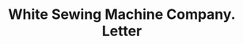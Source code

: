 ---
doi: 10.7916/D8572Q5P
date_other: '1870'
date_other_textual: 1870-1879
form: correspondence
genre:
- Letters (correspondence)
name:
- White Sewing Machine Company
object_in_context_url: https://biggert.cul.columbia.edu/items/view/ave_biggert_01293
subject_hierarchical_geographic:
- Cleveland, Ohio, United States
subject_name:
- White Sewing Machine Company
title: White Sewing Machine Company. Letter
sort_title: White Sewing Machine Company. Letter
call_number: ave_biggert_01293
coordinates:
- 41.48222222222223,-81.66972222222223
pid: ave_biggert_01293
identifiers: ave_biggert_01293
thumbnail: https://derivativo-3.library.columbia.edu/iiif/2/ldpd:343243/full/!256,256/0/native.jpg
permalink: /biggert/ave_biggert_01293/
layout: iiif-image-page
---
